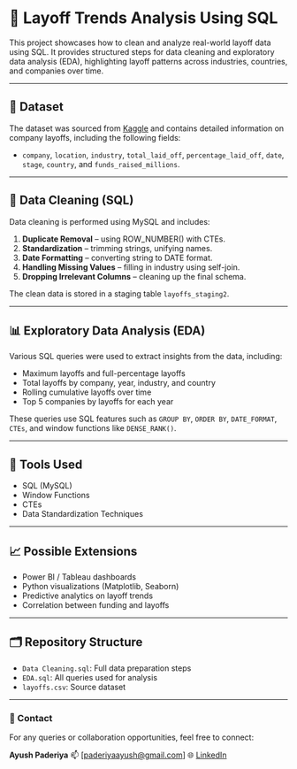 
# 🧠 Layoff Trends Analysis Using SQL

This project showcases how to clean and analyze real-world layoff data using SQL. 
It provides structured steps for data cleaning and exploratory data analysis (EDA), 
highlighting layoff patterns across industries, countries, and companies over time.

---

## 📁 Dataset

The dataset was sourced from [Kaggle](https://www.kaggle.com/datasets/swaptr/layoffs-2022) and contains detailed information on company layoffs, including the following fields:

- `company`, `location`, `industry`, `total_laid_off`, `percentage_laid_off`, `date`, `stage`, `country`, and `funds_raised_millions`.

---

## 🔧 Data Cleaning (SQL)

Data cleaning is performed using MySQL and includes:

1. **Duplicate Removal** – using ROW_NUMBER() with CTEs.
2. **Standardization** – trimming strings, unifying names.
3. **Date Formatting** – converting string to DATE format.
4. **Handling Missing Values** – filling in industry using self-join.
5. **Dropping Irrelevant Columns** – cleaning up the final schema.

The clean data is stored in a staging table `layoffs_staging2`.

---

## 📊 Exploratory Data Analysis (EDA)

Various SQL queries were used to extract insights from the data, including:

- Maximum layoffs and full-percentage layoffs
- Total layoffs by company, year, industry, and country
- Rolling cumulative layoffs over time
- Top 5 companies by layoffs for each year

These queries use SQL features such as `GROUP BY`, `ORDER BY`, `DATE_FORMAT`, `CTEs`, and window functions like `DENSE_RANK()`.

---

## 📌 Tools Used

- SQL (MySQL)
- Window Functions
- CTEs
- Data Standardization Techniques

---

## 📈 Possible Extensions

- Power BI / Tableau dashboards
- Python visualizations (Matplotlib, Seaborn)
- Predictive analytics on layoff trends
- Correlation between funding and layoffs

---

## 🗂️ Repository Structure

- `Data Cleaning.sql`: Full data preparation steps
- `EDA.sql`: All queries used for analysis
- `layoffs.csv`: Source dataset

---

### 📧 Contact

For any queries or collaboration opportunities, feel free to connect:

**Ayush Paderiya**
📫 \[[paderiyaayush@gmail.com](mailto:paderiyaayush@gmail.com)]
🌐 [LinkedIn](www.linkedin.com/in/ayush-paderiya-94b2a3131) 

